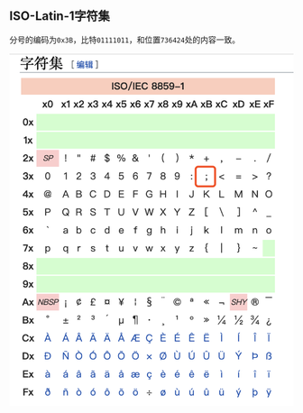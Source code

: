 ## ISO-Latin-1字符集

分号的编码为`0x3B`，比特`01111011`，和位置`736424`处的内容一致。

![ISO-Latin-1](../../images/2.1_ISO-Latin-1.png)
